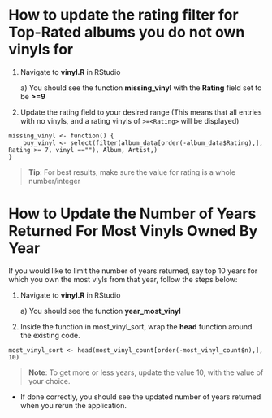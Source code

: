 <!-- _sidebar.md -->

# How to update the rating filter for Top-Rated albums you do not own vinyls for

1) Navigate to **vinyl.R** in RStudio

    a) You should see the function **missing_vinyl** with the **Rating** field set to be **>=9**

2) Update the rating field to your desired range (This means that all entries with no vinyls, and a rating vinyls of `>=<Rating>` will be displayed)

<!-- Show code snippet -->
```
missing_vinyl <- function() {
    buy_vinyl <- select(filter(album_data[order(-album_data$Rating),], Rating >= 7, vinyl ==""), Album, Artist,)
}
```

>**Tip**: For best results, make sure the value for rating is a whole number/integer

<!-- Add a Note saying pick an integer value for Rating -->

# How to Update the Number of Years Returned For Most Vinyls Owned By Year

If you would like to limit the number of years returned, say top 10 years for which you own the most viyls from that year, follow the steps below:

1) Navigate to **vinyl.R** in RStudio

    a) You should see the function **year_most_vinyl**

2) Inside the function in most_vinyl_sort, wrap the **head** function around the existing code.

```
most_vinyl_sort <- head(most_vinyl_count[order(-most_vinyl_count$n),], 10)

```
>**Note**: To get more or less years, update the value 10, with the value of your choice.
<!-- Add a note saying replace the '10' with their choice values !-->

- If done correctly, you should see the updated number of years returned when you rerun the application.